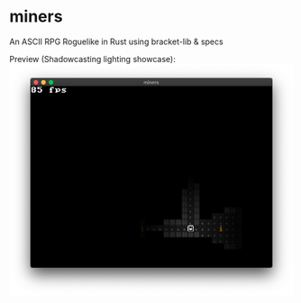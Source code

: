# miners
An ASCII RPG Roguelike in Rust using bracket-lib & specs

Preview (Shadowcasting lighting showcase):
![Screen shot](ss.png)
